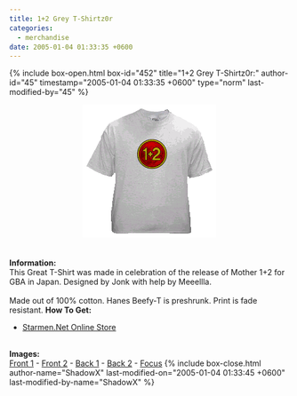 ```yaml
---
title: 1+2 Grey T-Shirtz0r
categories:
  - merchandise
date: 2005-01-04 01:33:35 +0600
---
```

{% include box-open.html box-id="452" title="1+2 Grey T-Shirtz0r:" author-id="45" timestamp="2005-01-04 01:33:35 +0600" type="norm" last-modified-by="45" %}
	<center>
	<img src="/merchandise/images/12gts_title.png" border="0" alt="1+2 Grey T-Shirtz0r" />
	</center>
	<br /><br />
	<b>Information:</b>
	<br />
	This Great T-Shirt was made in celebration of the release of Mother 1+2 for GBA in Japan. 
	Designed by Jonk with help by Meeellla.
	<br /><br />
	Made out of 100% cotton. Hanes Beefy-T is preshrunk. Print is fade resistant.
	<b>How To Get:</b>
	<br />
	<ul>
	<li><a href="http://www.cafeshops.com/starmen.7680402">Starmen.Net Online Store</a></li>
	</ul>
	<br />
	<b>Images:</b>
	<br />
	<a href="/merchandise/images/12gts_front1.jpg">Front 1</a> - <a href="/merchandise/images/12gts_front2.jpg">Front 2</a> - <a href="/merchandise/images/12gts_back1.jpg">Back 1</a> - 
	<a href="/merchandise/images/12gts_back2.jpg">Back 2</a> - <a href="/merchandise/images/12gts_focus.jpg">Focus</a>
{% include box-close.html author-name="ShadowX" last-modified-on="2005-01-04 01:33:45 +0600" last-modified-by-name="ShadowX" %}
